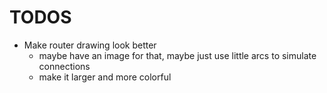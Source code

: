 # TODOS
- Make router drawing look better
    - maybe have an image for that, maybe just use little arcs to simulate connections
    - make it larger and more colorful
